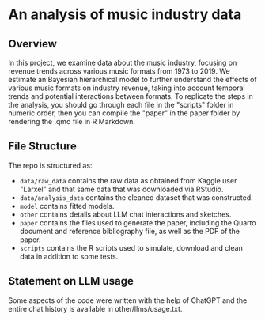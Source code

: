 # An analysis of music industry data

## Overview

In this project, we examine data about the music industry, focusing on revenue trends across various music formats from 1973 to 2019. We estimate an Bayesian hierarchical model to further understand the effects of various music formats on industry revenue, taking into account temporal trends and potential interactions between formats. To replicate the steps in the analysis, you should go through each file in the "scripts" folder in numeric order, then you can compile the "paper" in the paper folder by rendering the .qmd file in R Markdown.

## File Structure

The repo is structured as:

-   `data/raw_data` contains the raw data as obtained from Kaggle user "Larxel" and that same data that was downloaded via RStudio.
-   `data/analysis_data` contains the cleaned dataset that was constructed.
-   `model` contains fitted models. 
-   `other` contains details about LLM chat interactions and sketches.
-   `paper` contains the files used to generate the paper, including the Quarto document and reference bibliography file, as well as the PDF of the paper. 
-   `scripts` contains the R scripts used to simulate, download and clean data in addition to some tests.


## Statement on LLM usage

Some aspects of the code were written with the help of ChatGPT and the entire chat history is available in other/llms/usage.txt.
